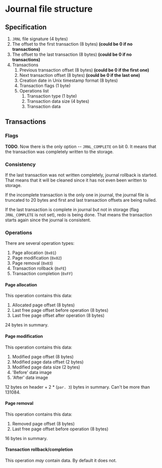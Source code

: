 # Journal file structure

## Specification

1. `JRNL` file signature (4 bytes)
2. The offset to the first transaction (8 bytes) **(could be 0 if no transactions)**
3. The offset to the last transaction (8 bytes) **(could be 0 if no transactions)**
4. Transactions
    1. Previous transaction offset (8 bytes) **(could be 0 if the first one)**
    2. Next transaction offset (8 bytes) **(could be 0 if the last one)**
    3. Creation date in Unix timestamp format (8 bytes)
    4. Transaction flags (1 byte)
    5. Operations list
        1. Transaction type (1 byte)
        2. Transaction data size (4 bytes)
        3. Transaction data
        
## Transactions

### Flags

**TODO**. Now there is the only option -- `JRNL_COMPLETE` on bit 0.
It means that the transaction was completely written to the storage.

### Consistency

If the last transaction was not written completely, journal rollback is started.
That means that it will be cleaned since it has not even been written to storage.

If the incomplete transaction is the only one in journal, the journal file is truncated 
to 20 bytes and first and last transaction offsets are being nulled.

If the last transaction is complete in journal but not in storage (flag `JRNL_COMPLETE` is 
not set), redo is being done. That means the transaction starts again since the journal is 
consistent. 

### Operations

There are several operation types:

1. Page allocation (`0x01`)
2. Page modification (`0x02`)
3. Page removal (`0x03`)
4. Transaction rollback (`0xFE`)
5. Transaction completion (`0xFF`)

#### Page allocation

This operation contains this data:

1. Allocated page offset (8 bytes)
2. Last free page offset before operation (8 bytes)
3. Last free page offset after operation (8 bytes)

24 bytes in summary.

#### Page modification

This operation contains this data:

1. Modified page offset (8 bytes)
2. Modified page data offset (2 bytes)
3. Modified page data size (2 bytes)
4. 'Before' data image
5. 'After' data image

12 bytes on header + 2 * (`par. 3`) bytes in summary. 
Can't be more than 131084.

#### Page removal

This operation contains this data:

1. Removed page offset (8 bytes)
2. Last free page offset before operation (8 bytes)

16 bytes in summary.

#### Transaction rollback/completion

This operation *may* contain data. By default it does not. 
